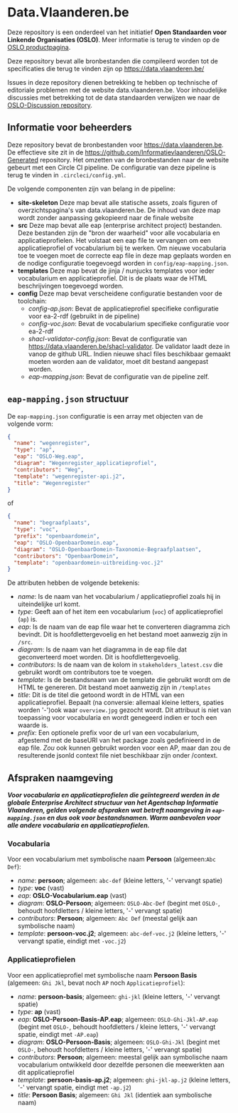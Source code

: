 # Data.Vlaanderen.be

Deze repository is een onderdeel van het initiatief **Open Standaarden voor Linkende Organisaties __(OSLO)__**.
Meer informatie is terug te vinden op de [OSLO productpagina](https://overheid.vlaanderen.be/producten-diensten/OSLO2).

Deze repository bevat alle bronbestanden die compileerd worden tot de specificaties die terug te vinden zijn op https://data.vlaanderen.be/

Issues in deze repository dienen betrekking te hebben op technische of editoriale problemen met de website data.vlaanderen.be. Voor inhoudelijke discussies met betrekking tot de data standaarden verwijzen we naar de [OSLO-Discussion repository](https://github.com/Informatievlaanderen/OSLO-Discussion).

## Informatie voor beheerders

Deze repository bevat de bronbestanden voor https://data.vlaanderen.be. De effectieve site zit in de https://github.com/Informatievlaanderen/OSLO-Generated repository.
Het omzetten van de bronbestanden naar de website gebeurt met een Circle CI pipeline. De configuratie van deze pipeline is terug te vinden in `.circleci/config.yml`.

De volgende componenten zijn van belang in de pipeline:

* **site-skeleton**
  Deze map bevat alle statische assets, zoals figuren of overzichtspagina's van data.vlaanderen.be. De inhoud van deze map wordt zonder aanpassing gekopieerd naar de finale website
* **src**
  Deze map bevat alle eap (enterprise architect project) bestanden. Deze bestanden zijn de "bron der waarheid" voor alle vocabularia en applicatieprofielen. Het volstaat een eap file te vervangen om een applicatieprofiel of vocabularium bij te werken. Om nieuwe vocabularia toe te voegen moet de correcte eap file in deze map geplaats worden en de nodige configuratie toegevoegd worden in `config/eap-mapping.json`.
* **templates**
  Deze map bevat de jinja / nunjucks templates voor ieder vocabularium en applicatieprofiel. Dit is de plaats waar de HTML beschrijvingen toegevoegd worden.
* **config**
  Deze map bevat verscheidene configuratie bestanden voor de toolchain:
  * *config-ap.json*: Bevat de applicatieprofiel specifieke configuratie voor ea-2-rdf (gebruikt in de pipeline)
  * *config-voc.json*: Bevat de vocabularium specifieke configuratie voor ea-2-rdf
  * *shacl-validator-config.json*: Bevat de configuratie van https://data.vlaanderen.be/shacl-validator. De validator laadt deze in vanop de github URL. Indien nieuwe shacl files beschikbaar gemaakt moeten worden aan de validator, moet dit bestand aangepast worden.
  * *eap-mapping.json*: Bevat de configuratie van de pipeline zelf.

## `eap-mapping.json` structuur
De `eap-mapping.json` configuratie is een array met objecten van de volgende vorm:
```json
{
  "name": "wegenregister",
  "type": "ap",
  "eap": "OSLO-Weg.eap",
  "diagram": "Wegenregister_applicatieprofiel",
  "contributors": "Weg",
  "template": "wegenregister-api.j2",
  "title": "Wegenregister"
}
```

of

```json
{
  "name": "begraafplaats",
  "type": "voc",
  "prefix": "openbaardomein",
  "eap": "OSLO-OpenbaarDomein.eap",
  "diagram": "OSLO-OpenbaarDomein-Taxonomie-Begraafplaatsen",
  "contributors": "OpenbaarDomein",
  "template": "openbaardomein-uitbreiding-voc.j2"
}
```

De attributen hebben de volgende betekenis:
* *name*: Is de naam van het vocabularium / applicatieprofiel zoals hij in uiteindelijke url komt.
* *type*: Geeft aan of het item een vocabularium (`voc`) of applicatieprofiel (`ap`) is.
* *eap*: Is de naam van de eap file waar het te converteren diagramma zich bevindt. Dit is hoofdlettergevoelig en het bestand moet aanwezig zijn in `/src`.
* *diagram*: Is de naam van het diagramma in de eap file dat geconverteerd moet worden. Dit is hoofdlettergevoelig.
* *contributors*: Is de naam van de kolom in `stakeholders_latest.csv` die gebruikt wordt om contributors toe te voegen.
* *template*: Is de bestandsnaam van de template die gebruikt wordt om de HTML te genereren. Dit bestand moet aanwezig zijn in `/templates`
* *title*: Dit is de titel die getoond wordt in de HTML van een applicatieprofiel. Bepaalt (na conversie: allemaal kleine letters, spaties worden '-')ook waar `overview.jpg` gezocht wordt. Dit attribuut is niet van toepassing voor vocabularia en wordt genegeerd indien er toch een waarde is.
* *prefix*: Een optionele prefix voor de url van een vocabularium, afgestemd met de baseURI van het package zoals gedefinieerd in de eap file. *Zou* ook kunnen gebruikt worden voor een AP, maar dan zou de resulterende jsonld context file niet beschikbaar zijn onder /context.

## Afspraken naamgeving

***Voor vocabularia en applicatieprofielen die geïntegreerd werden in de globale Enterprise Architect structuur van het Agentschap Informatie Vlaanderen,
gelden volgende afspraken wat betreft naamgeving in `eap-mapping.json` en dus ook voor bestandsnamen. Warm aanbevolen voor alle andere vocabularia en applicatieprofielen.***

### Vocabularia
Voor een vocabularium met symbolische naam **Persoon** (algemeen:`Abc Def`):
* *name*: **persoon**; algemeen: `abc-def` (kleine letters, '-' vervangt spatie) 
* *type*: **voc** (vast)
* *eap*: **OSLO-Vocabularium.eap** (vast)
* *diagram*: **OSLO-Persoon**; algemeen: `OSLO-Abc-Def` (begint met `OSLO-`, behoudt hoofdletters / kleine letters, '-' vervangt spatie) 
* *contributors*: **Persoon**; algemeen: `Abc Def` (meestal gelijk aan symbolische naam) 
* *template*: **persoon-voc.j2**; algemeen: `abc-def-voc.j2` (kleine letters, '-' vervangt spatie, eindigt met `-voc.j2`)   

### Applicatieprofielen
Voor een applicatieprofiel met symbolische naam **Persoon Basis** (algemeen: `Ghi Jkl`, bevat noch `AP` noch `Applicatieprofiel`):
* *name*: **persoon-basis**; algemeen: `ghi-jkl` (kleine letters, '-' vervangt spatie) 
* *type*: **ap** (vast)
* *eap*: **OSLO-Persoon-Basis-AP.eap**; algemeen: `OSLO-Ghi-Jkl-AP.eap` (begint met `OSLO-`, behoudt hoofdletters / kleine letters, '-' vervangt spatie, eindigt met `-AP.eap`) 
* *diagram*: **OSLO-Persoon-Basis**; algemeen: `OSLO-Ghi-Jkl` (begint met `OSLO-`, behoudt hoofdletters / kleine letters, '-' vervangt spatie) 
* *contributors*: **Persoon**; algemeen: meestal gelijk aan symbolische naam vocabularium ontwikkeld door dezelfde personen die meewerkten aan dit applicatieprofiel 
* *template*: **persoon-basis-ap.j2**; algemeen: `ghi-jkl-ap.j2` (kleine letters, '-' vervangt spatie, eindigt met `-ap.j2`)   
* *title*: **Persoon Basis**; algemeen: `Ghi Jkl` (identiek aan symbolische naam) 
 
